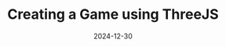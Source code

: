 ---
title: "Creating a Game using ThreeJS"
description: "This project showcases the creation of a simple web game using ThreeJS."
summary: "This project showcases the creation of a simple web game using ThreeJS."
date: 2024-12-30
lastmod: 2024-12-19
layout: "simple"
showTableofContents: false
#categories: 
#tags: 
---